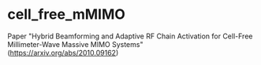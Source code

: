 # cell_free_mMIMO
Paper "Hybrid Beamforming and Adaptive RF Chain Activation for Cell-Free Millimeter-Wave Massive MIMO Systems" (https://arxiv.org/abs/2010.09162)
